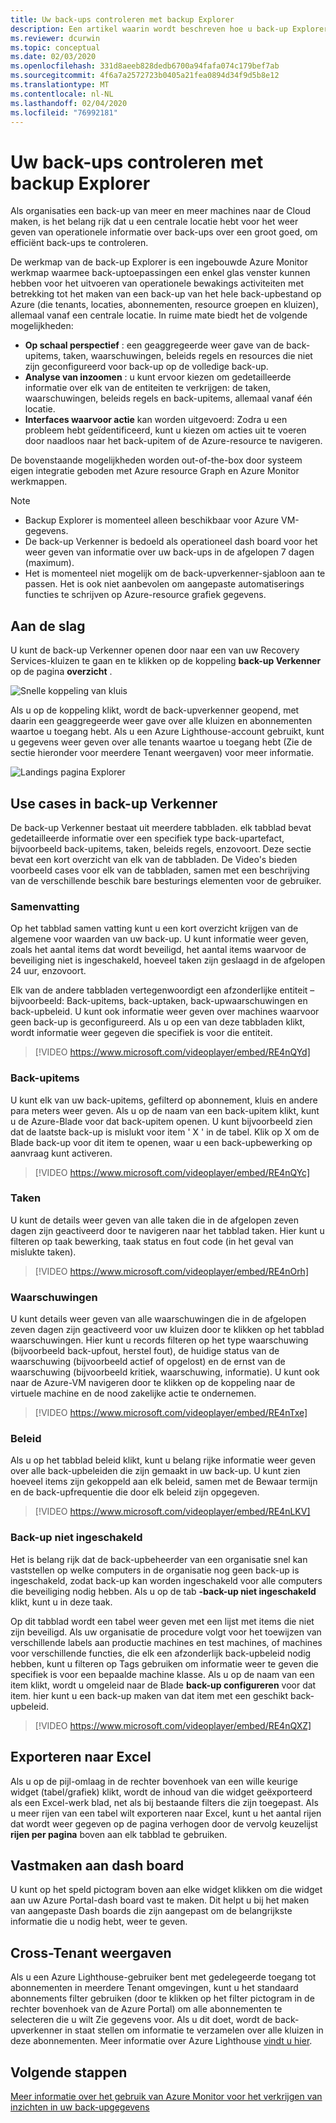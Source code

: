 ```yaml
---
title: Uw back-ups controleren met backup Explorer
description: Een artikel waarin wordt beschreven hoe u back-up Explorer kunt gebruiken voor het uitvoeren van real-time bewaking van back-ups in kluizen, abonnementen, regio's en tenants
ms.reviewer: dcurwin
ms.topic: conceptual
ms.date: 02/03/2020
ms.openlocfilehash: 331d8aeeb828dedb6700a94fafa074c179bef7ab
ms.sourcegitcommit: 4f6a7a2572723b0405a21fea0894d34f9d5b8e12
ms.translationtype: MT
ms.contentlocale: nl-NL
ms.lasthandoff: 02/04/2020
ms.locfileid: "76992181"
---
```

# <a name="monitor-your-backups-with-backup-explorer"></a>Uw back-ups controleren met backup Explorer

Als organisaties een back-up van meer en meer machines naar de Cloud maken, is het belang rijk dat u een centrale locatie hebt voor het weer geven van operationele informatie over back-ups over een groot goed, om efficiënt back-ups te controleren.

De werkmap van de back-up Explorer is een ingebouwde Azure Monitor werkmap waarmee back-uptoepassingen een enkel glas venster kunnen hebben voor het uitvoeren van operationele bewakings activiteiten met betrekking tot het maken van een back-up van het hele back-upbestand op Azure (die tenants, locaties, abonnementen, resource groepen en kluizen), allemaal vanaf een centrale locatie. In ruime mate biedt het de volgende mogelijkheden:

* **Op schaal perspectief** : een geaggregeerde weer gave van de back-upitems, taken, waarschuwingen, beleids regels en resources die niet zijn geconfigureerd voor back-up op de volledige back-up. 
* **Analyse van inzoomen** : u kunt ervoor kiezen om gedetailleerde informatie over elk van de entiteiten te verkrijgen: de taken, waarschuwingen, beleids regels en back-upitems, allemaal vanaf één locatie.
* **Interfaces waarvoor actie** kan worden uitgevoerd: Zodra u een probleem hebt geïdentificeerd, kunt u kiezen om acties uit te voeren door naadloos naar het back-upitem of de Azure-resource te navigeren.

De bovenstaande mogelijkheden worden out-of-the-box door systeem eigen integratie geboden met Azure resource Graph en Azure Monitor werkmappen.

> [!NOTE]
> * Backup Explorer is momenteel alleen beschikbaar voor Azure VM-gegevens.
> * De back-up Verkenner is bedoeld als operationeel dash board voor het weer geven van informatie over uw back-ups in de afgelopen 7 dagen (maximum).
> * Het is momenteel niet mogelijk om de back-upverkenner-sjabloon aan te passen. Het is ook niet aanbevolen om aangepaste automatiserings functies te schrijven op Azure-resource grafiek gegevens.

## <a name="getting-started"></a>Aan de slag

U kunt de back-up Verkenner openen door naar een van uw Recovery Services-kluizen te gaan en te klikken op de koppeling **back-up Verkenner** op de pagina **overzicht** .

![Snelle koppeling van kluis](media/backup-azure-monitor-with-backup-explorer/vault-quick-link.png)

Als u op de koppeling klikt, wordt de back-upverkenner geopend, met daarin een geaggregeerde weer gave over alle kluizen en abonnementen waartoe u toegang hebt. Als u een Azure Lighthouse-account gebruikt, kunt u gegevens weer geven over alle tenants waartoe u toegang hebt (Zie de sectie hieronder voor meerdere Tenant weergaven) voor meer informatie.

![Landings pagina Explorer](media/backup-azure-monitor-with-backup-explorer/explorer-landing-page.png)

## <a name="backup-explorer-use-cases"></a>Use cases in back-up Verkenner

De back-up Verkenner bestaat uit meerdere tabbladen. elk tabblad bevat gedetailleerde informatie over een specifiek type back-upartefact, bijvoorbeeld back-upitems, taken, beleids regels, enzovoort. Deze sectie bevat een kort overzicht van elk van de tabbladen. De Video's bieden voorbeeld cases voor elk van de tabbladen, samen met een beschrijving van de verschillende beschik bare besturings elementen voor de gebruiker.

### <a name="summary"></a>Samenvatting

Op het tabblad samen vatting kunt u een kort overzicht krijgen van de algemene voor waarden van uw back-up. U kunt informatie weer geven, zoals het aantal items dat wordt beveiligd, het aantal items waarvoor de beveiliging niet is ingeschakeld, hoeveel taken zijn geslaagd in de afgelopen 24 uur, enzovoort. 

Elk van de andere tabbladen vertegenwoordigt een afzonderlijke entiteit – bijvoorbeeld: Back-upitems, back-uptaken, back-upwaarschuwingen en back-upbeleid. U kunt ook informatie weer geven over machines waarvoor geen back-up is geconfigureerd. Als u op een van deze tabbladen klikt, wordt informatie weer gegeven die specifiek is voor die entiteit.

> [!VIDEO https://www.microsoft.com/videoplayer/embed/RE4nQYd]

### <a name="backup-items"></a>Back-upitems

U kunt elk van uw back-upitems, gefilterd op abonnement, kluis en andere para meters weer geven. Als u op de naam van een back-upitem klikt, kunt u de Azure-Blade voor dat back-upitem openen. U kunt bijvoorbeeld zien dat de laatste back-up is mislukt voor item ' X ' in de tabel. Klik op X om de Blade back-up voor dit item te openen, waar u een back-upbewerking op aanvraag kunt activeren.

> [!VIDEO https://www.microsoft.com/videoplayer/embed/RE4nQYc]

### <a name="jobs"></a>Taken

U kunt de details weer geven van alle taken die in de afgelopen zeven dagen zijn geactiveerd door te navigeren naar het tabblad taken. Hier kunt u filteren op taak bewerking, taak status en fout code (in het geval van mislukte taken).

> [!VIDEO https://www.microsoft.com/videoplayer/embed/RE4nOrh]

### <a name="alerts"></a>Waarschuwingen

U kunt details weer geven van alle waarschuwingen die in de afgelopen zeven dagen zijn geactiveerd voor uw kluizen door te klikken op het tabblad waarschuwingen. Hier kunt u records filteren op het type waarschuwing (bijvoorbeeld back-upfout, herstel fout), de huidige status van de waarschuwing (bijvoorbeeld actief of opgelost) en de ernst van de waarschuwing (bijvoorbeeld kritiek, waarschuwing, informatie). U kunt ook naar de Azure-VM navigeren door te klikken op de koppeling naar de virtuele machine en de nood zakelijke actie te ondernemen.

> [!VIDEO https://www.microsoft.com/videoplayer/embed/RE4nTxe]

### <a name="policies"></a>Beleid

Als u op het tabblad beleid klikt, kunt u belang rijke informatie weer geven over alle back-upbeleiden die zijn gemaakt in uw back-up. U kunt zien hoeveel items zijn gekoppeld aan elk beleid, samen met de Bewaar termijn en de back-upfrequentie die door elk beleid zijn opgegeven.

> [!VIDEO https://www.microsoft.com/videoplayer/embed/RE4nLKV]

### <a name="backup-not-enabled"></a>Back-up niet ingeschakeld

Het is belang rijk dat de back-upbeheerder van een organisatie snel kan vaststellen op welke computers in de organisatie nog geen back-up is ingeschakeld, zodat back-up kan worden ingeschakeld voor alle computers die beveiliging nodig hebben. Als u op de tab **-back-up niet ingeschakeld** klikt, kunt u in deze taak.

Op dit tabblad wordt een tabel weer geven met een lijst met items die niet zijn beveiligd. Als uw organisatie de procedure volgt voor het toewijzen van verschillende labels aan productie machines en test machines, of machines voor verschillende functies, die elk een afzonderlijk back-upbeleid nodig hebben, kunt u filteren op Tags gebruiken om informatie weer te geven die specifiek is voor een bepaalde machine klasse. Als u op de naam van een item klikt, wordt u omgeleid naar de Blade **back-up configureren** voor dat item. hier kunt u een back-up maken van dat item met een geschikt back-upbeleid.

> [!VIDEO https://www.microsoft.com/videoplayer/embed/RE4nQXZ]

## <a name="exporting-to-excel"></a>Exporteren naar Excel

Als u op de pijl-omlaag in de rechter bovenhoek van een wille keurige widget (tabel/grafiek) klikt, wordt de inhoud van die widget geëxporteerd als een Excel-werk blad, net als bij bestaande filters die zijn toegepast. Als u meer rijen van een tabel wilt exporteren naar Excel, kunt u het aantal rijen dat wordt weer gegeven op de pagina verhogen door de vervolg keuzelijst **rijen per pagina** boven aan elk tabblad te gebruiken.

## <a name="pinning-to-dashboard"></a>Vastmaken aan dash board

U kunt op het speld pictogram boven aan elke widget klikken om die widget aan uw Azure Portal-dash board vast te maken. Dit helpt u bij het maken van aangepaste Dash boards die zijn aangepast om de belangrijkste informatie die u nodig hebt, weer te geven.

## <a name="cross-tenant-views"></a>Cross-Tenant weergaven

Als u een Azure Lighthouse-gebruiker bent met gedelegeerde toegang tot abonnementen in meerdere Tenant omgevingen, kunt u het standaard abonnements filter gebruiken (door te klikken op het filter pictogram in de rechter bovenhoek van de Azure Portal) om alle abonnementen te selecteren die u wilt Zie gegevens voor. Als u dit doet, wordt de back-upverkenner in staat stellen om informatie te verzamelen over alle kluizen in deze abonnementen. Meer informatie over Azure Lighthouse [vindt u hier](https://docs.microsoft.com/azure/lighthouse/overview).

## <a name="next-steps"></a>Volgende stappen

[Meer informatie over het gebruik van Azure Monitor voor het verkrijgen van inzichten in uw back-upgegevens](https://docs.microsoft.com/azure/backup/backup-azure-monitoring-use-azuremonitor)